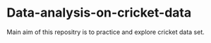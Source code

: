 # Data-analysis-on-cricket-data

Main aim of this repositry is to practice and explore cricket data set.

